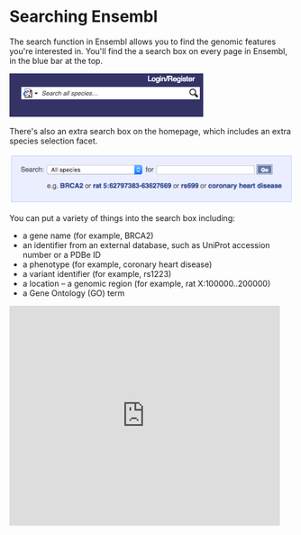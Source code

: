 # Searching Ensembl

The search function in Ensembl allows you to find the genomic features you're interested in. You'll find the a search box on every page in Ensembl, in the blue bar at the top.

![Search box in the blue bar](top_right_search.png)

There's also an extra search box on the homepage, which includes an extra species selection facet.

![Search box on the homepage](homepage_search.png)

You can put a variety of things into the search box including:
* a gene name (for example, BRCA2)
* an identifier from an external database, such as  UniProt accession number or a PDBe ID
* a phenotype (for example, coronary heart disease)
* a variant identifier (for example, rs1223)
* a location – a genomic region (for example, rat X:100000..200000)
* a Gene Ontology (GO) term

<iframe title="Search video" width="480" height="390" src="https://www.youtube.com/watch?v=jcvF9HJeaZk&t=3s&ab_channel=EnsemblHelpdesk" frameborder="0" allowfullscreen></iframe>
